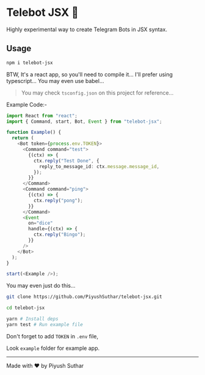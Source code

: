 # Telebot JSX 🚢

Highly experimental way to create Telegram Bots in JSX syntax.

## Usage

```sh
npm i telebot-jsx
```
BTW, It's a react app, so you'll need to compile it... I'll prefer using typescript... You may even use babel...

> You may check `tsconfig.json` on this project for reference...

Example Code:-
```ts
import React from "react";
import { Command, start, Bot, Event } from "telebot-jsx";

function Example() {
  return (
    <Bot token={process.env.TOKEN}>
      <Command command="test">
        {(ctx) => {
          ctx.reply("Test Done", {
            reply_to_message_id: ctx.message.message_id,
          });
        }}
      </Command>
      <Command command="ping">
        {(ctx) => {
          ctx.reply("pong");
        }}
      </Command>
      <Event
        on="dice"
        handle={(ctx) => {
          ctx.reply("Bingo");
        }}
      />
    </Bot>
  );
}

start(<Example />);
```

You may even just do this...
```sh
git clone https://github.com/PiyushSuthar/telebot-jsx.git

cd telebot-jsx

yarn # Install deps
yarn test # Run example file
```

Don't forget to add `TOKEN` in `.env` file,

Look `example` folder for example app.

---

Made with ♥ by Piyush Suthar
